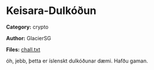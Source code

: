 # Keisara-Dulkóðun
**Category:** crypto

**Author:** GlacierSG

**Files:** [chall.txt](./chall.txt)

óh, jebb, þetta er íslenskt dulkóðunar dæmi. Hafðu gaman.

